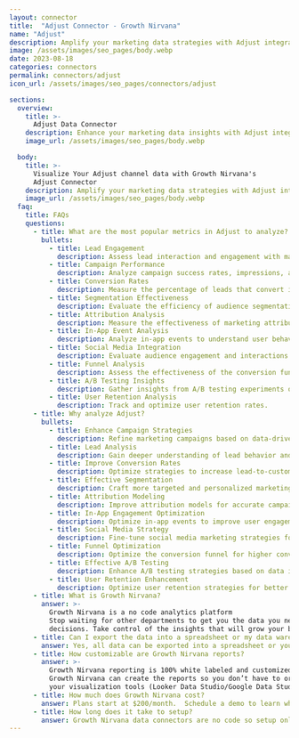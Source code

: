 ```yaml
---
layout: connector
title:  "Adjust Connector - Growth Nirvana"
name: "Adjust"
description: Amplify your marketing data strategies with Adjust integration, gaining actionable insights from campaign data analysis.
image: /assets/images/seo_pages/body.webp
date: 2023-08-18
categories: connectors
permalink: connectors/adjust
icon_url: /assets/images/seo_pages/connectors/adjust

sections:
  overview:
    title: >-
      Adjust Data Connector
    description: Enhance your marketing data insights with Adjust integration. Seamlessly merge marketing data, unlocking insights that shape campaign strategies, lead analysis, and operational excellence.
    image_url: /assets/images/seo_pages/body.webp

  body:
    title: >-
      Visualize Your Adjust channel data with Growth Nirvana's
      Adjust Connector
    description: Amplify your marketing data strategies with Adjust integration, gaining actionable insights from campaign data analysis.
    image_url: /assets/images/seo_pages/body.webp
  faq:
    title: FAQs
    questions:
      - title: What are the most popular metrics in Adjust to analyze?
        bullets:
          - title: Lead Engagement
            description: Assess lead interaction and engagement with marketing materials.
          - title: Campaign Performance
            description: Analyze campaign success rates, impressions, and clicks.
          - title: Conversion Rates
            description: Measure the percentage of leads that convert into customers.
          - title: Segmentation Effectiveness
            description: Evaluate the efficiency of audience segmentation strategies.
          - title: Attribution Analysis
            description: Measure the effectiveness of marketing attribution models.
          - title: In-App Event Analysis
            description: Analyze in-app events to understand user behavior and engagement.
          - title: Social Media Integration
            description: Evaluate audience engagement and interactions on social media platforms.
          - title: Funnel Analysis
            description: Assess the effectiveness of the conversion funnel.
          - title: A/B Testing Insights
            description: Gather insights from A/B testing experiments on campaigns.
          - title: User Retention Analysis
            description: Track and optimize user retention rates.
      - title: Why analyze Adjust?
        bullets:
          - title: Enhance Campaign Strategies
            description: Refine marketing campaigns based on data-driven insights.
          - title: Lead Analysis
            description: Gain deeper understanding of lead behavior and preferences.
          - title: Improve Conversion Rates
            description: Optimize strategies to increase lead-to-customer conversion rates.
          - title: Effective Segmentation
            description: Craft more targeted and personalized marketing campaigns.
          - title: Attribution Modeling
            description: Improve attribution models for accurate campaign performance analysis.
          - title: In-App Engagement Optimization
            description: Optimize in-app events to improve user engagement.
          - title: Social Media Strategy
            description: Fine-tune social media marketing strategies for higher engagement.
          - title: Funnel Optimization
            description: Optimize the conversion funnel for higher conversion rates.
          - title: Effective A/B Testing
            description: Enhance A/B testing strategies based on data insights.
          - title: User Retention Enhancement
            description: Optimize user retention strategies for better customer experiences.
      - title: What is Growth Nirvana?
        answer: >-
          Growth Nirvana is a no code analytics platform 
          Stop waiting for other departments to get you the data you need to make critical business 
          decisions. Take control of the insights that will grow your business.
      - title: Can I export the data into a spreadsheet or my data warehouse?
        answer: Yes, all data can be exported into a spreadsheet or your data warehouse (Google BigQuery, AWS, Snowflake, Azure, etc)
      - title: How customizable are Growth Nirvana reports?
        answer: >-
          Growth Nirvana reporting is 100% white labeled and customized to your specifications.
          Growth Nirvana can create the reports so you don’t have to or you can connect
          your visualization tools (Looker Data Studio/Google Data Studio, Tableau, PowerBI, etc) to Growth Nirvana.
      - title: How much does Growth Nirvana cost?
        answer: Plans start at $200/month.  Schedule a demo to learn what plan is best for you.
      - title: How long does it take to setup?
        answer: Growth Nirvana data connectors are no code so setup only requires a few clicks.
---
```

